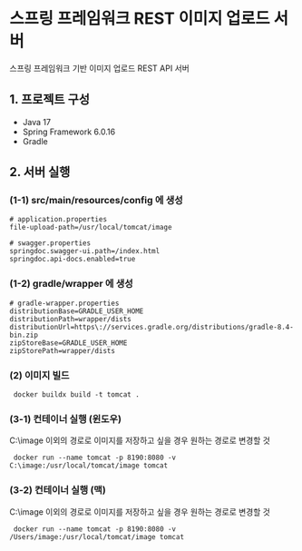 # 스프링 프레임워크 REST 이미지 업로드 서버

스프링 프레임워크 기반 이미지 업로드 REST API 서버

## 1. 프로젝트 구성

- Java 17
- Spring Framework 6.0.16
- Gradle

## 2. 서버 실행
### (1-1) src/main/resources/config 에 생성
```properties
# application.properties
file-upload-path=/usr/local/tomcat/image
```
```properties
# swagger.properties
springdoc.swagger-ui.path=/index.html
springdoc.api-docs.enabled=true
```
### (1-2) gradle/wrapper 에 생성
``` properties
# gradle-wrapper.properties
distributionBase=GRADLE_USER_HOME
distributionPath=wrapper/dists
distributionUrl=https\://services.gradle.org/distributions/gradle-8.4-bin.zip
zipStoreBase=GRADLE_USER_HOME
zipStorePath=wrapper/dists
```
### (2) 이미지 빌드
```shell
 docker buildx build -t tomcat .
```
### (3-1) 컨테이너 실행 (윈도우)
C:\image 이외의 경로로 이미지를 저장하고 싶을 경우 원하는 경로로 변경할 것
```shell
 docker run --name tomcat -p 8190:8080 -v C:\image:/usr/local/tomcat/image tomcat
```
### (3-2) 컨테이너 실행 (맥)
C:\image 이외의 경로로 이미지를 저장하고 싶을 경우 원하는 경로로 변경할 것
```shell
 docker run --name tomcat -p 8190:8080 -v /Users/image:/usr/local/tomcat/image tomcat
```
